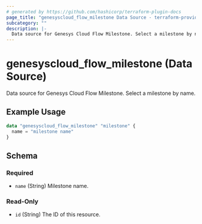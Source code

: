 ```yaml
---
# generated by https://github.com/hashicorp/terraform-plugin-docs
page_title: "genesyscloud_flow_milestone Data Source - terraform-provider-genesyscloud"
subcategory: ""
description: |-
  Data source for Genesys Cloud Flow Milestone. Select a milestone by name.
---
```


# genesyscloud_flow_milestone (Data Source)

Data source for Genesys Cloud Flow Milestone. Select a milestone by name.

## Example Usage

```terraform
data "genesyscloud_flow_milestone" "milestone" {
  name = "milestone name"
}
```

<!-- schema generated by tfplugindocs -->
## Schema

### Required

- `name` (String) Milestone name.

### Read-Only

- `id` (String) The ID of this resource.
